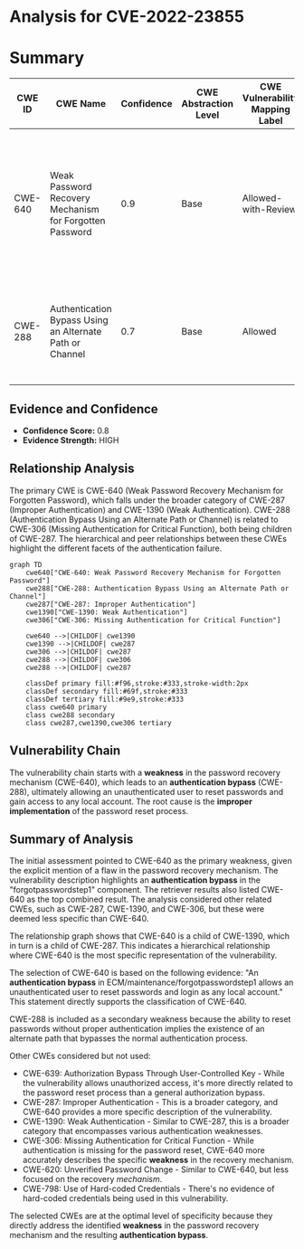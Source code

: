 # Analysis for CVE-2022-23855

# Summary
| CWE ID | CWE Name | Confidence | CWE Abstraction Level | CWE Vulnerability Mapping Label | CWE-Vulnerability Mapping Notes |
|---|---|---|---|---|---|
| CWE-640 | Weak Password Recovery Mechanism for Forgotten Password | 0.9 | Base | Allowed-with-Review | Primary CWE. The vulnerability description explicitly states an **authentication bypass** in the "forgotpasswordstep1" component, allowing an unauthenticated user to reset passwords, indicating a flaw in the password recovery mechanism. |
| CWE-288 | Authentication Bypass Using an Alternate Path or Channel | 0.7 | Base | Allowed | Secondary CWE. The vulnerability allows an unauthenticated user to reset passwords, indicating the existence of an alternate path that bypasses the usual authentication process. |

## Evidence and Confidence

*   **Confidence Score:** 0.8
*   **Evidence Strength:** HIGH

## Relationship Analysis
The primary CWE is CWE-640 (Weak Password Recovery Mechanism for Forgotten Password), which falls under the broader category of CWE-287 (Improper Authentication) and CWE-1390 (Weak Authentication). CWE-288 (Authentication Bypass Using an Alternate Path or Channel) is related to CWE-306 (Missing Authentication for Critical Function), both being children of CWE-287. The hierarchical and peer relationships between these CWEs highlight the different facets of the authentication failure.

```mermaid
graph TD
    cwe640["CWE-640: Weak Password Recovery Mechanism for Forgotten Password"]
    cwe288["CWE-288: Authentication Bypass Using an Alternate Path or Channel"]
    cwe287["CWE-287: Improper Authentication"]
    cwe1390["CWE-1390: Weak Authentication"]
    cwe306["CWE-306: Missing Authentication for Critical Function"]

    cwe640 -->|CHILDOF| cwe1390
    cwe1390 -->|CHILDOF| cwe287
    cwe306 -->|CHILDOF| cwe287
    cwe288 -->|CHILDOF| cwe306
    cwe288 -->|CHILDOF| cwe287
    
    classDef primary fill:#f96,stroke:#333,stroke-width:2px
    classDef secondary fill:#69f,stroke:#333
    classDef tertiary fill:#9e9,stroke:#333
    class cwe640 primary
    class cwe288 secondary
    class cwe287,cwe1390,cwe306 tertiary
```

## Vulnerability Chain
The vulnerability chain starts with a **weakness** in the password recovery mechanism (CWE-640), which leads to an **authentication bypass** (CWE-288), ultimately allowing an unauthenticated user to reset passwords and gain access to any local account. The root cause is the **improper implementation** of the password reset process.

## Summary of Analysis
The initial assessment pointed to CWE-640 as the primary weakness, given the explicit mention of a flaw in the password recovery mechanism. The vulnerability description highlights an **authentication bypass** in the "forgotpasswordstep1" component. The retriever results also listed CWE-640 as the top combined result. The analysis considered other related CWEs, such as CWE-287, CWE-1390, and CWE-306, but these were deemed less specific than CWE-640.

The relationship graph shows that CWE-640 is a child of CWE-1390, which in turn is a child of CWE-287. This indicates a hierarchical relationship where CWE-640 is the most specific representation of the vulnerability.

The selection of CWE-640 is based on the following evidence: "An **authentication bypass** in ECM/maintenance/forgotpasswordstep1 allows an unauthenticated user to reset passwords and login as any local account." This statement directly supports the classification of CWE-640.

CWE-288 is included as a secondary weakness because the ability to reset passwords without proper authentication implies the existence of an alternate path that bypasses the normal authentication process.

Other CWEs considered but not used:

*   CWE-639: Authorization Bypass Through User-Controlled Key - While the vulnerability allows unauthorized access, it's more directly related to the password reset process than a general authorization bypass.
*   CWE-287: Improper Authentication - This is a broader category, and CWE-640 provides a more specific description of the vulnerability.
*   CWE-1390: Weak Authentication - Similar to CWE-287, this is a broader category that encompasses various authentication weaknesses.
*   CWE-306: Missing Authentication for Critical Function - While authentication is missing for the password reset, CWE-640 more accurately describes the specific **weakness** in the recovery mechanism.
*   CWE-620: Unverified Password Change - Similar to CWE-640, but less focused on the recovery *mechanism*.
*   CWE-798: Use of Hard-coded Credentials - There's no evidence of hard-coded credentials being used in this vulnerability.

The selected CWEs are at the optimal level of specificity because they directly address the identified **weakness** in the password recovery mechanism and the resulting **authentication bypass**.